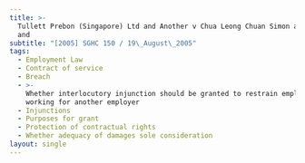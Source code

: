 ```yaml
---
title: >-
  Tullett Prebon (Singapore) Ltd and Another v Chua Leong Chuan Simon and Others
  and
subtitle: "[2005] SGHC 150 / 19\_August\_2005"
tags:
  - Employment Law
  - Contract of service
  - Breach
  - >-
    Whether interlocutory injunction should be granted to restrain employee from
    working for another employer
  - Injunctions
  - Purposes for grant
  - Protection of contractual rights
  - Whether adequacy of damages sole consideration
layout: single
---
```


